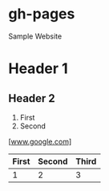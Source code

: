 # gh-pages
Sample Website
# Header 1
## Header 2

1. First
2. Second

[www.google.com]

First | Second | Third
--- | --- | ---
1 | 2 | 3
